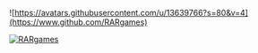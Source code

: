 ![https://avatars.githubusercontent.com/u/13639766?s=80&v=4](https://www.github.com/RARgames)


[![RARgames](https://github.com/RARgames.png?size=100)](https://github.com/RARgames)
